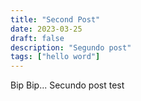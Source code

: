 ```yaml
---
title: "Second Post"
date: 2023-03-25
draft: false
description: "Segundo post"
tags: ["hello word"]
---
```


Bip Bip... Secundo post test
